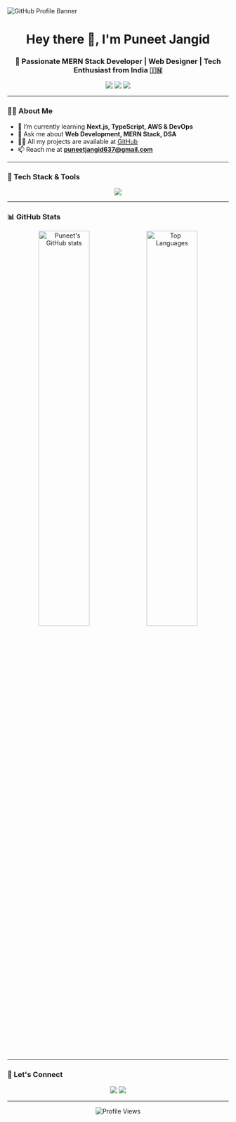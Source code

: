 <!-- Banner -->
 <img src="https://git-profile-readme-banner.vercel.app/api/python?username=Jangidp0903&txt=Full%20Stack%20Developer&bg=darkblue&fill=white" alt="GitHub Profile Banner" />

<h1 align="center">Hey there 👋, I'm Puneet Jangid</h1>
<h3 align="center">🚀 Passionate MERN Stack Developer | Web Designer | Tech Enthusiast from India 🇮🇳</h3>

<p align="center">
  <a href="mailto:puneetjangid637@gmail.com"><img src="https://img.shields.io/badge/Email-D14836?style=for-the-badge&logo=gmail&logoColor=white"/></a>
  <a href="https://www.linkedin.com/in/puneet-jangid-133286288" target="_blank"><img src="https://img.shields.io/badge/LinkedIn-0A66C2?style=for-the-badge&logo=linkedin&logoColor=white"/></a>
  <a href="https://puneet-jangid.vercel.app" target="_blank"><img src="https://img.shields.io/badge/Portfolio-000?style=for-the-badge&logo=vercel&logoColor=white"/></a>
</p>

---

### 🧑‍💻 About Me

- 🌱 I’m currently learning **Next.js, TypeScript, AWS & DevOps**
- 💬 Ask me about **Web Development, MERN Stack, DSA**
- 👨‍💻 All my projects are available at [GitHub](https://github.com/Jangidp0903?tab=repositories)
- 📫 Reach me at **puneetjangid637@gmail.com**

---

### 🚀 Tech Stack & Tools

<p align="center">
  <img src="https://skillicons.dev/icons?i=html,css,js,react,nextjs,nodejs,express,mongodb,mysql,tailwind,redux,git,github,cpp,c,python,firebase,vscode,photoshop&perline=9" />
</p>

---

### 📊 GitHub Stats

<p align="center">
  <img src="https://github-readme-stats.vercel.app/api?username=Jangidp0903&show_icons=true&theme=react&locale=en" alt="Puneet's GitHub stats" width="48%" />
  <img src="https://github-readme-stats.vercel.app/api/top-langs/?username=Jangidp0903&layout=compact&theme=react" alt="Top Languages" width="48%" />
</p>

---

### 🔗 Let's Connect

<p align="center">
  <a href="https://www.linkedin.com/in/puneet-jangid-133286288"><img src="https://img.shields.io/badge/-Puneet%20Jangid-blue?style=flat-square&logo=Linkedin&logoColor=white"/></a>
  <a href="https://www.instagram.com/jangidp09"><img src="https://img.shields.io/badge/-@jangidp09-E4405F?style=flat-square&logo=Instagram&logoColor=white"/></a>
</p>

---

<p align="center">
  <img src="https://komarev.com/ghpvc/?username=Jangidp0903&label=Profile%20views&color=0e75b6&style=flat" alt="Profile Views" />
</p>
